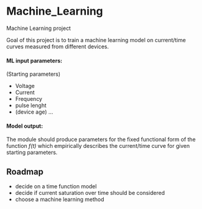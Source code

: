 # Machine_Learning
Machine Learning project

Goal of this project is to train a machine learning model on current/time curves measured from different devices.

#### ML input parameters:
(Starting parameters)
- Voltage
- Current
- Frequency
- pulse lenght
- (device age)
...
#### Model output:
The module should produce parameters for the fixed functional form of the function _f(t)_ which empirically describes the current/time curve for given starting parameters.


## Roadmap

- decide on a time function model
- decide if current saturation over time should be considered
- choose a machine learning method
